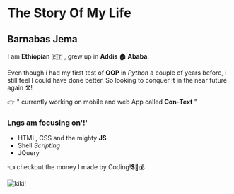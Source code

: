 # The Story Of My Life

## Barnabas Jema

I am **Ethiopian** 🇪🇹 , grew up in **Addis 🏠 Ababa**.

Even though i had my first test of **OOP** in _Python_ a couple of years before,
i still feel I could have done better. So looking to conquer it in the near
future again ⚒️!

👉 " currently working on mobile and web App called **Con**-**Text** "

### Lngs am focusing on'!'

- HTML, CSS and the mighty **JS**
- Shell _Scripting_
- JQuery

👈 checkout the money I made by Coding!💲🤑💰

![kiki!](https://media.giphy.com/media/kqZqQB3F4Zv51OnZTA/giphy.gif)
